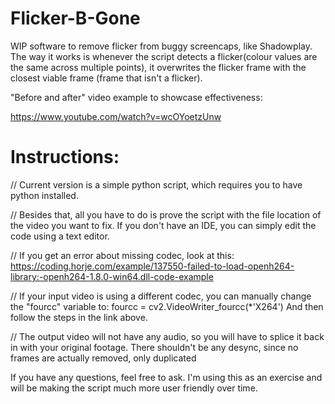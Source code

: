 # Flicker-B-Gone
WIP software to remove flicker from buggy screencaps, like Shadowplay.
The way it works is whenever the script detects a flicker(colour values are the same across multiple points), it overwrites the flicker frame with the closest viable frame (frame that isn't a flicker).

"Before and after" video example to showcase effectiveness:

https://www.youtube.com/watch?v=wcOYoetzUnw

# Instructions:
// Current version is a simple python script, which requires you to have python installed.

// Besides that, all you have to do is prove the script with the file location of the video you want to fix.
If you don't have an IDE, you can simply edit the code using a text editor.

// If you get an error about missing codec, look at this:
https://coding.horje.com/example/137550-failed-to-load-openh264-library:-openh264-1.8.0-win64.dll-code-example

// If your input video is using a different codec, you can manually change the "fourcc" variable to: fourcc = cv2.VideoWriter_fourcc(*'X264')
And then follow the steps in the link above.

// The output video will not have any audio, so you will have to splice it back in with your original footage. There shouldn't be any desync, since no frames are actually removed, only duplicated
  
If you have any questions, feel free to ask. I'm using this as an exercise and will be making the script much more user friendly over time.
